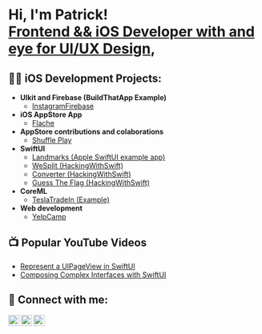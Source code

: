 <h1>Hi, I'm Patrick! <br/><a href="https://github.com/pbellot77">Frontend && iOS Developer </a><a href="https://www.linkedin.com/in/patrickbellot/">with and eye for UI/UX Design</a>, <a href="https://www.youtube.com/c/pitbosspat"></a></h1>

<h2>👨‍💻 iOS Development Projects:</h2>

- <b>UIkit and Firebase (BuildThatApp Example)</b>
  - [InstagramFirebase](https://github.com/pbellot77/InstagramFirebase)
- <b>iOS AppStore App</b>
  - [Flache](https://github.com/pbellot77/Flache) 
- <b>AppStore contributions and colaborations</b>
  - [Shuffle Play](https://github.com/pbellot77/Programmatic-Shuffle-Play)
- <b>SwiftUI</b>
  - [Landmarks (Apple SwiftUI example app)](https://github.com/pbellot77/Landmarks)
  - [WeSplit (HackingWithSwift)](https://github.com/pbellot77/WeSplit-HWS-)
  - [Converter (HackingWithSwift)](https://github.com/pbellot77/converter)
  - [Guess The Flag (HackingWithSwift)](https://github.com/pbellot77/GuessTheMap-HWS)
- <b>CoreML</b>
  - [TeslaTradeIn (Example)](https://github.com/pbellot77/TeslaTradeIn)
- <b>Web development</b>
  - [YelpCamp](https://github.com/pbellot77/YelpCamp)

<h2>📺 Popular YouTube Videos</h2>

- [Represent a UIPageView in SwiftUI](https://youtu.be/AC-tzZmyCqM)
- [Composing Complex Interfaces with SwiftUI](https://youtu.be/v6HnIKVnMXg)

<h2> 🤳 Connect with me:</h2>

[<img align="left" alt="PatrickBellot | YouTube" width="22px" src="https://cdn.jsdelivr.net/npm/simple-icons@v3/icons/youtube.svg" />][youtube]
[<img align="left" alt="PatrickBellot | Twitter" width="22px" src="https://cdn.jsdelivr.net/npm/simple-icons@v3/icons/twitter.svg" />][twitter]
[<img align="left" alt="PatrickBellot | LinkedIn" width="22px" src="https://cdn.jsdelivr.net/npm/simple-icons@v3/icons/linkedin.svg" />][linkedin]

[twitter]: https://twitter.com/pbellot
[youtube]: https://www.youtube.com/c/pitbosspat
[linkedin]: https://linkedin.com/in/patrickbellot

<!--
**pbellot77/pbellot77** is a ✨ _special_ ✨ repository because its `README.md` (this file) appears on your GitHub profile.

Here are some ideas to get you started:

- 🔭 I’m currently working on ...
- 🌱 I’m currently learning ...
- 👯 I’m looking to collaborate on ...
- 🤔 I’m looking for help with ...
- 💬 Ask me about ...
- 📫 How to reach me: ...
- 😄 Pronouns: ...
- ⚡ Fun fact: ...
-->
